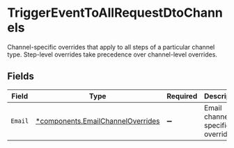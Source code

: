 # TriggerEventToAllRequestDtoChannels

Channel-specific overrides that apply to all steps of a particular channel type. Step-level overrides take precedence over channel-level overrides.


## Fields

| Field                                                                                 | Type                                                                                  | Required                                                                              | Description                                                                           |
| ------------------------------------------------------------------------------------- | ------------------------------------------------------------------------------------- | ------------------------------------------------------------------------------------- | ------------------------------------------------------------------------------------- |
| `Email`                                                                               | [*components.EmailChannelOverrides](../../models/components/emailchanneloverrides.md) | :heavy_minus_sign:                                                                    | Email channel specific overrides                                                      |